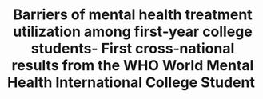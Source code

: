 --- 
abstract: '' 
authors: 
 - admin
 -  P Mortier
 -  F Kaehlke
 -  R Bruffaerts
 -  H Baumeister
 -  RP Auerbach
 -  ...
doi: '' 
featured: false 
publication: '*International journal of methods in psychiatric research*, 165' 
publication_short: '' 
publishDate: '2019-01-01' 
title: 'Barriers of mental health treatment utilization among first‐year college students- First cross‐national results from the WHO World Mental Health International College Student ' 
url_code: '' 
url_dataset: '' 
url_pdf: '' 
url_poster: '' 
url_project: '' 
url_slides: '' 
url_source: '' 
url_video: '' 
---